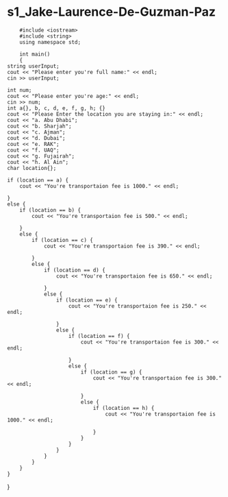# s1_Jake-Laurence-De-Guzman-Paz

        #include <iostream>
        #include <string>
        using namespace std;

        int main()
        {
    string userInput;
    cout << "Please enter you're full name:" << endl;
    cin >> userInput;

    int num;
    cout << "Please enter you're age:" << endl;
    cin >> num;
    int a{}, b, c, d, e, f, g, h; {}
    cout << "Please Enter the location you are staying in:" << endl;
    cout << "a. Abu Dhabi";
    cout << "b. Sharjah";
    cout << "c. Ajman";
    cout << "d. Dubai";
    cout << "e. RAK";
    cout << "f. UAQ";
    cout << "g. Fujairah";
    cout << "h. Al Ain";
    char location{};

    if (location == a) {
        cout << "You're transportaion fee is 1000." << endl;

    }
    else {
        if (location == b) {
            cout << "You're transportaion fee is 500." << endl;

        }
        else {
            if (location == c) {
                cout << "You're transportaion fee is 390." << endl;

            }
            else {
                if (location == d) {
                    cout << "You're transportaion fee is 650." << endl;

                }
                else {
                    if (location == e) {
                        cout << "You're transportaion fee is 250." << endl;

                    }
                    else {
                        if (location == f) {
                            cout << "You're transportaion fee is 300." << endl;

                        }
                        else {
                            if (location == g) {
                                cout << "You're transportaion fee is 300." << endl;

                            }
                            else {
                                if (location == h) {
                                    cout << "You're transportaion fee is 1000." << endl;

                                }
                            }
                        }
                    }
                }
            }
        }
    }



}
